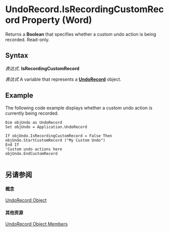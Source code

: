 
# UndoRecord.IsRecordingCustomRecord Property (Word)

Returns a  **Boolean** that specifies whether a custom undo action is being recorded. Read-only.


## Syntax

 _表达式_. **IsRecordingCustomRecord**

 _表达式_ A variable that represents a **[UndoRecord](77bf9801-e940-e661-6bbe-20a8714d5dbd.md)** object.


## Example

The following code example displays whether a custom undo action is currently being recorded.


```
Dim objUndo as UndoRecord 
Set objUndo = Application.UndoRecord 
 
If objUndo.IsRecordingCustomRecord = False Then 
objUndo.StartCustomRecord ("My Custom Undo") 
End If 
'Custom undo actions here 
objUndo.EndCustomRecord 


```


## 另请参阅


#### 概念


[UndoRecord Object](77bf9801-e940-e661-6bbe-20a8714d5dbd.md)
#### 其他资源


[UndoRecord Object Members](http://msdn.microsoft.com/library/50e7d978-f828-d595-9a03-89bd91b14685%28Office.15%29.aspx)